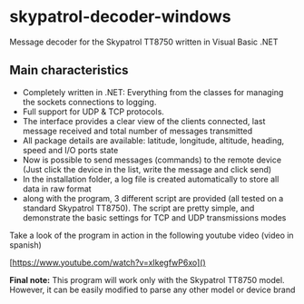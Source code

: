 # skypatrol-decoder-windows
Message decoder for the Skypatrol TT8750 written in Visual Basic .NET 

##  Main characteristics

- Completely written in .NET: Everything from the classes for managing the sockets connections to logging.
- Full support for UDP & TCP protocols.
- The interface provides a clear view of the clients connected, last message received and total number of messages transmitted
- All package details are available: latitude, longitude, altitude, heading, speed and I/O ports state
- Now is possible to send messages (commands) to the remote device (Just click the device in the list, write the message and click send)
- In the installation folder, a log file is created automatically to store all data in raw format
- along with the program, 3 different script are provided (all tested on a standard Skypatrol TT8750). The script are pretty simple, and demonstrate the basic settings for TCP and UDP transmissions modes


Take a look of the program in action in the following youtube video (video in spanish)

[https://www.youtube.com/watch?v=xIkegfwP6xo]()


**Final note:** This program will work only with the Skypatrol TT8750 model. However, it can be easily modified to parse any other model or device brand
